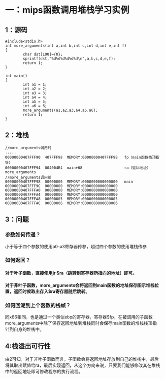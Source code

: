 # 一：mips函数调用堆栈学习实例
## 1：源码
~~~
#include<stdio.h>
int more_arguments(int a,int b,int c,int d,int e,int f)
{
        char dst[100]={0};
        sprintf(dst,"%d%d%d%d%d%d\n",a,b,c,d,e,f);
        return 1;
}

int main()
{
        int a1 = 1;
        int a2 = 2;
        int a3 = 3;
        int a4 = 4;
        int a5 = 5;
        int a6 = 6;
        more_arguments(a1,a2,a3,a4,a5,a6);
        return 1;
}
~~~

## 2：堆栈
~~~
//more_arguments调用时
.....
00000000407FFF90  407FFF98  MEMORY:00000000407FFF98   fp（main函数栈顶指针）
00000000407FFF94  004004B4  main+68					  ra（返回地址）	more_arguments
//more_arguments调用前		
00000000407FFF98  00000000  MEMORY:0000000000000000	  main	
00000000407FFF9C  00000000  MEMORY:0000000000000000
00000000407FFFA0  00000000  MEMORY:0000000000000000
00000000407FFFA4  00000000  MEMORY:0000000000000000
00000000407FFFA8  00000005  MEMORY:0000000000000005 
00000000407FFFAC  00000006  MEMORY:0000000000000006	   
~~~

## 3：问题
### 参数如何传递？
小于等于四个参数的使用a0-a3寄存器传参，超过四个参数的使用堆栈传参
### 如何返回？
#### 对于叶子函数，直接使用jr $ra（跳转到寄存器所指向的地址）即可。
#### 对于非叶子函数，more_arguments会将返回到main函数的地址保存图示堆栈位置，返回时候取出存入$ra寄存器随后跳转。
### 如何回溯到上个函数的栈帧？
同x86相同，也是通过一个类似ebp的寄存器，寄存器$fp，在被调用的子函数more_arguments中除了保存返回地址到堆栈同时会保存main函数的堆栈栈顶指针到自身的堆栈中。

## 4:栈溢出可行性
由2可知，对于非叶子函数而言，子函数会将返回地址存放到自己的堆栈中，最后将其取出赋值给ra，最后实现返回，从这个方向来说，只要我们能够修改其在堆栈中的返回地址即可修改程序的执行流程。

  
































